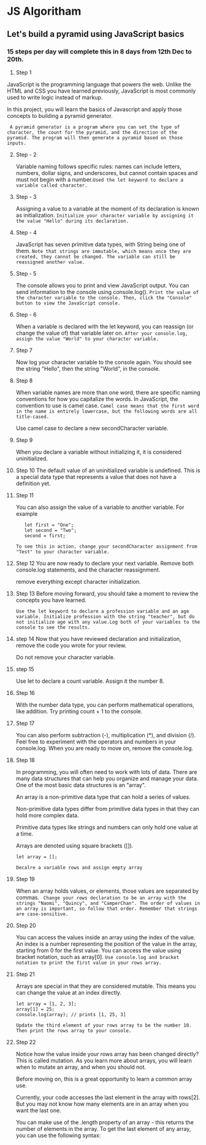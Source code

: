 <!---
  Readme Md file shortcuts
# Heading level 1
## Heading level 2
### Heading level 3
#### Heading level 4
##### Heading level 5
###### Heading level 6

2. Paragraphs
* To split your information up into paragraphs (with a noticeable gap between each paragraph).
* Paragraphs are divided by a blank line (a line containing no characters) between consecutive paragraphs.

3. Line breaks
To insert a line break into your Markdown file, finish your line with at least two spaces and press return. It will render a new line for your text.

4. Italics
Wrap the item with one star/underscore on each side.

*one star on each side*
_This text is also italic_


5. Bold
Wrap the item with two stars/underscores on each side.
**two stars on each side**
__This text is also bold__

6. Simultaneously Bold and Italic
Make your text Simultaneously bold and italic to give it even more weight!
Use three asterisks (or three underscores) to wrap your word or phrase.
***This text is italic and bold.***
___This text is also italic and bold.___


7. Striking through
Wrap the item in two tildes on each side.
~~strikethrough~~

8. Links
To link to external websites in Markdown content use two sets of brackets.
Wrap link text in brackets [ ], and then wrap the URL in parentheses ( ): [ ]( ).

[This text links to gfg](https://write.geeksforgeeks.org/).

9. Images
![altText](https://media.geeksforgeeks.org/wp-content/cdn-uploads/20210914130327/100-Days-of-Code-with-GFG-Get-Committed-to-a-Challenge.png)

10. Unordered lists
Markdown allows you to format your lists with several different symbols: asterisks (*), hyphens (-), or plus signs (+).

11. Ordered lists
Format your ordered lists by preceding each list item with a number, followed by a full stop and then a space.

12. Blockquotes
Sometimes in Markdown, we will want to reference an external source using quotation marks. It is called a blockquote.

You represent any blockquote by preceding the first line of the block quote with a greater-than sign or angle bracket (>).

> This is a blockquote

13. Horizontal rules
We represent a horizontal rule by three or more hyphens (-), asterisks (*), or underscores (_).

---
* * *
___

14. Code snippets
The first backtick “opens” the snippet, and the second backtick “closes” it

`This is a code snippet.`

15. Code blocks

```javascript
if (isAwesome){
 return true
}

```

check for more

https://www.geeksforgeeks.org/what-is-readme-md-file/#google_vignette

-->

# JS Algoritham

## Let's build a pyramid using JavaScript basics

### 15 steps per day will complete this in 8 days from 12th Dec to 20th.

1. Step 1

JavaScript is the programming language that powers the web. Unlike the HTML and CSS you have learned previously, JavaScript is most commonly used to write logic instead of markup.

In this project, you will learn the basics of Javascript and apply those concepts to building a pyramid generator.

` A pyramid generator is a program where you can set the type of character, the count for the pyramid, and the direction of the pyramid. The program will then generate a pyramid based on those inputs.`

2.  Step - 2

    Variable naming follows specific rules: names can include letters, numbers, dollar signs, and underscores, but cannot contain spaces and must not begin with a number.`Used the let keyword to declare a variable called character.`

3.  Step - 3

    Assigning a value to a variable at the moment of its declaration is known as initialization.
    `Initialize your character variable by assigning it the value "Hello" during its declaration. `

4.  Step - 4

    JavaScript has seven primitive data types, with String being one of them. `Note that strings are immutable, which means once they are created, they cannot be changed. The variable can still be reassigned another value.`

5.  Step - 5

    The console allows you to print and view JavaScript output. You can send information to the console using console.log().
    `Print the value of the character variable to the console. Then, click the "Console" button to view the JavaScript console.`

6.  Step - 6

    When a variable is declared with the let keyword, you can reassign (or change the value of) that variable later on.
    `After your console.log, assign the value "World" to your character variable.`

7.  Step 7

    Now log your character variable to the console again. You should see the string "Hello", then the string "World", in the console.

8.  Step 8

    When variable names are more than one word, there are specific naming conventions for how you capitalize the words. In JavaScript, the convention to use is camel case.
    `Camel case means that the first word in the name is entirely lowercase, but the following words are all title-cased.`

    Use camel case to declare a new secondCharacter variable.

9.  Step 9

    When you declare a variable without initializing it, it is considered uninitialized.

10. Step 10
    The default value of an uninitialized variable is undefined. This is a special data type that represents a value that does not have a definition yet.

11. Step 11

    You can also assign the value of a variable to another variable. For example

           let first = "One";
           let second = "Two";
           second = first;

    `To see this in action, change your secondCharacter assignment from "Test" to your character variable.`

12. Step 12
    You are now ready to declare your next variable. Remove both console.log statements, and the character reassignment.

    remove everything except character initialization.

13. Step 13
    Before moving forward, you should take a moment to review the concepts you have learned.

    `Use the let keyword to declare a profession variable and an age variable. Initialize profession with the string "teacher", but do not initialize age with any value.Log both of your variables to the console to see the results.`

14. step 14
    Now that you have reviewed declaration and initialization, remove the code you wrote for your review.

    Do not remove your character variable.

15. step 15

    Use let to declare a count variable. Assign it the number 8.

16. Step 16

    With the number data type, you can perform mathematical operations, like addition. Try printing count + 1 to the console.

17. Step 17

    You can also perform subtraction (-), multiplication (\*), and division (/). Feel free to experiment with the operators and numbers in your console.log. When you are ready to move on, remove the console.log.

18. Step 18

    In programming, you will often need to work with lots of data. There are many data structures that can help you organize and manage your data. One of the most basic data structures is an "array".

    An array is a non-primitive data type that can hold a series of values.

    Non-primitive data types differ from primitive data types in that they can hold more complex data.

    Primitive data types like strings and numbers can only hold one value at a time.

    Arrays are denoted using square brackets ([]).

        let array = [];

    `Decalre a variable rows and assign empty array`

19. Step 19

    When an array holds values, or elements, those values are separated by commas.
    ` Change your rows declaration to be an array with the strings "Naomi", "Quincy", and "CamperChan". The order of values in an array is important, so follow that order. Remember that strings are case-sensitive.`

20. Step 20

    You can access the values inside an array using the index of the value. An index is a number representing the position of the value in the array, starting from 0 for the first value.
    You can access the value using bracket notation, such as array[0].
    `Use console.log and bracket notation to print the first value in your rows array.`

21. Step 21

    Arrays are special in that they are considered mutable. This means you can change the value at an index directly.

        let array = [1, 2, 3];
        array[1] = 25;
        console.log(array); // prints [1, 25, 3]

    `Update the third element of your rows array to be the number 10. Then print the rows array to your console. `

22. Step 22

    Notice how the value inside your rows array has been changed directly? This is called mutation.
    As you learn more about arrays, you will learn when to mutate an array, and when you should not.

    Before moving on, this is a great opportunity to learn a common array use.

    Currently, your code accesses the last element in the array with rows[2]. But you may not know how many elements are in an array when you want the last one.

    You can make use of the .length property of an array - this returns the number of elements in the array. To get the last element of any array, you can use the following syntax:
